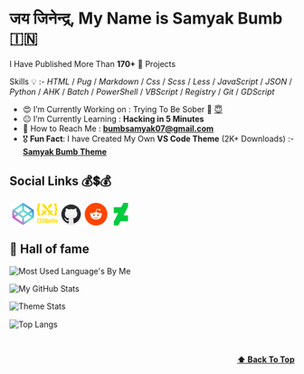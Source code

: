 <!-- :copyright: Created/Designed By Samyak Bumb -->

<!-- Start -->

# जय जिनेन्द्र, **My Name is Samyak Bumb** :india:

I Have Published More Than **170+** :partying_face: Projects

<!-- Learned Languages -->
Skills :bulb: :- _HTML_ / _Pug_ / _Markdown_ / _Css_ / _Scss_ / _Less_ / _JavaScript_ / _JSON_ / _Python_ / _AHK_ / _Batch_ / _PowerShell_ / _VBScript_ / _Registry_ / _Git_ / _GDScript_

<!-- About Me -->
- :heart_eyes: I’m Currently Working on : Trying To Be Sober :lotus_position: [:innocent:](https://github.com/Samyak-Bumb/Scret/blob/Samyak/abcr.txt)
- :neutral_face: I’m Currently Learning : **Hacking in 5 Minutes**
- :email: How to Reach Me : **bumbsamyak07@gmail.com**
- :medal_military: **Fun Fact**: I have Created My Own **VS Code Theme** (2K+ Downloads) :- **[Samyak Bumb Theme](https://marketplace.visualstudio.com/items?itemName=SamyakBumb.samyak "VS Code MarketPlace")**

<!-- Social Life -->
## Social Links :moneybag::heavy_dollar_sign::moneybag:

<a href="https://codepen.io/samyak-bumb"><img align="center" src="icons/codepen.png" alt="Samyak's CodePen" height="39" width="48"></a><a href="https://cssbattle.dev/player/samyak_bumb"><img align="center" src="1.svg" alt="Samyak's CSSBattle" height="37" width="37"></a> <a href="https://github.com/samyak-bumb"><img align="center" src="icons/github.png" alt="Samyak's GitHub" height="40" width="40"></a> <a href="https://reddit.com/user/samyakBumb"><img align="center" src="icons/reddit.png" alt="Samyak's GitHub" height="40" width="40"></a> <a href="https://deviantart.com/ugyiubnh"><img align="center" src="icons/deviantart.png" alt="Samyak's GitHub" height="40" width="40"></a><br>

## 👑 Hall of fame

<!-- Most Langauge Used -->
![Most Used Language's By Me](https://github-readme-stats.vercel.app/api/top-langs/?username=Samyak-Bumb&count_private=true&layout=compact&langs_count=9&theme=radical)

<!-- GitHub Stats -->
![My GitHub Stats](https://github-readme-stats.vercel.app/api?username=Samyak-Bumb&show_icons=true&locale=en&theme=radical)

<!-- Theme -->
![Theme Stats](https://repobeats.axiom.co/api/embed/8f3c312fc05f0f2bc8e4a12a940663018274604b.svg)

<img align="center" src="https://readme.sainnhe.dev/api/top-langs/?username=samyak-bumb&theme=radical&layout=compact&hide_border=true&border_radius=10&langs_count=8&hide=html&&langs_count=6" alt="Top Langs" />

<!-- Back to Top -->
 <br><p align="right"><b><a href="#">:arrow_up: Back To Top</a></b></p>

<!-- End -->
